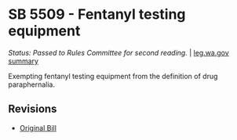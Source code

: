 # SB 5509 - Fentanyl testing equipment
*Status: Passed to Rules Committee for second reading.* | [leg.wa.gov summary](https://app.leg.wa.gov/billsummary?BillNumber=5509&Year=2021)

Exempting fentanyl testing equipment from the definition of drug paraphernalia.

## Revisions
* [Original Bill](1/)